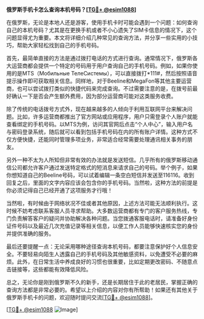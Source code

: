 **俄罗斯手机卡怎么查询本机号码？[[TG💪+ @esim1088](https://t.me/s/esim1088)]**

在俄罗斯，无论是本地人还是游客，使用手机卡时可能会遇到一个问题：如何查询自己的本机号码？尤其是在更换手机或者不小心遗失了SIM卡信息的情况下，这个问题显得尤为重要。本文将详细介绍几种常见的查询方法，并分享一些实用的小技巧，帮助大家轻松找到自己的手机号码。

首先，最简单直接的方法是通过拨打电话的方式进行查询。通常情况下，俄罗斯各大运营商都会提供一个特定的号码用于用户查询自己的手机号码。例如，如果你使用的是MTS（Мобильные ТелеСистемы），可以直接拨打*111#，然后按照语音提示操作即可获取相关信息。同样地，对于Beeline和MegaFon等其他主要运营商，也可以尝试拨打类似的快捷代码来完成查询。不过需要注意的是，在拨号前最好确认一下是否会产生额外费用，因为部分运营商可能对这类服务收费。

除了传统的电话拨号方式外，现在越来越多的人倾向于利用互联网平台来解决问题。比如，许多运营商都推出了官方网站或应用程序，用户只需登录个人账户就能查看绑定的手机号码。以MTS为例，访问其官网后点击“个人中心”，输入用户名与密码登录系统，随后就可以看到包括手机号码在内的所有账户详情。这种方式不仅方便快捷，还能同时管理多项业务，非常适合经常需要处理通讯相关事务的朋友。

另外一种不太为人所知但非常有效的办法就是发送短信。几乎所有的俄罗斯移动通信公司都允许客户通过发送特定格式的短消息来请求自己的号码。举个例子，如果你想知道自己的Beeline号码，可以试着编辑一条空白短信并发送至116116。收到回复之后，里面的文字内容应该会包含你的手机号码。当然啦，这种方法的前提是你必须记得自己已经开通了这项服务才行哦！

当然啦，有时候由于网络状况不佳或者其他原因，上述方法可能无法顺利执行。这时候不妨考虑联系客服人员寻求帮助。大多数运营商都有专门的客户服务热线，专门负责解答客户的疑问并协助解决各种问题。当您拨通客服电话时，请准备好身份证件号码以及最近几次充值记录等相关信息，以便工作人员能够快速核实您的身份并提供准确的服务。

最后还要提醒一点：无论采用哪种途径查询本机号码，都要注意保护好个人信息安全。不要轻易向陌生人透露自己的手机号码及其他敏感资料，以免遭受不必要的麻烦。此外，在日常生活中养成良好的习惯也很重要，比如定期更改密码、不随意点击链接等，这些都能有效降低风险。

总之，无论你是刚到俄罗斯不久的新手，还是长期居住于此的老居民，掌握正确的查询方法都是非常必要的。希望以上介绍的内容对你有所帮助！如果还有其他关于俄罗斯手机卡的问题，欢迎随时提问交流[[TG💪+ @esim1088](https://t.me/s/esim1088)]。

[[TG💪+ @esim1088](https://t.me/s/esim1088) ![Image](https://i.postimg.cc/4NQfJmqS/Snipaste-2025-05-13-00-14-12.png)]